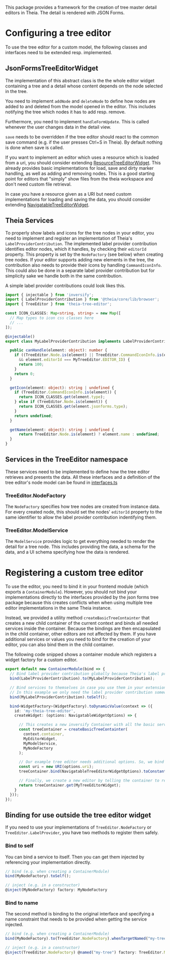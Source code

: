 This package provides a framework for the creation of tree master detail editors in Theia.
The detail is rendered with JSON Forms.

# Configuring a tree editor
To use the tree editor for a custom model, the following classes and interfaces need to be extended resp. implemented.

## JsonFormsTreeEditorWidget
The implementation of this abstract class is the the whole editor widget containing a tree and a detail
whose content depends on the node selected in the tree.

You need to implement `addNode` and `deleteNode` to define how nodes are added to and deleted from the model opened in the editor.
This includes notifying the tree which nodes it has to add resp. remove.

Furthermore, you need to implement `handleFormUpdate`. This is called whenever the user changes data in the detail view.

`save` needs to be overridden if the tree editor should react to the common save command (e.g. if the user presses Ctrl+S in Theia).
By default nothing is done when save is called.

If you want to implement an editor which uses a resource which is loaded from a uri,
you should consider extending [ResourceTreeEditorWidget](src/browser/resource/resource-tree-editor-widget.ts).
This already provides basic implementations for load, save and dirty marker handling, as well as
adding and removing nodes. This is a good starting point for editors that "simply"
show files from the theia workspace and don't need custom file retrieval.

In case you have a resource given as a URI but need custom implementations for loading and saving
the data, you should consider extending [NavigatableTreeEditorWidget](src/browser/navigatable-tree-editor-widget.ts).

## Theia Services
To properly show labels and icons for the tree nodes in your editor,
you need to implement and register an implementation of Theia's `LabelProviderContribution`.
The implemented label provider contribution identifies editor nodes, which it handles,
by checking their `editorId` property. This property is set by the `NodeFactory` (see below) when creating tree nodes.
If your editor supports adding new elements in the tree,
the contribution also needs to provide their icons by handling `CommandIconInfo`.
This could also be done in a separate label provider contribution but for simplicity
sake we handle both in the same contribution.

A simple label provider contributions could look likes this.
```typescript
import { injectable } from 'inversify';
import { LabelProviderContribution } from '@theia/core/lib/browser';
import { TreeEditor } from 'theia-tree-editor';

const ICON_CLASSES: Map<string, string> = new Map([
  // Map types to icon css classes here
  // ...
]);

@injectable()
export class MyLabelProviderContribution implements LabelProviderContribution {

  public canHandle(element: object): number {
    if ((TreeEditor.Node.is(element) || TreeEditor.CommandIconInfo.is(element))
      && element.editorId === MyTreeEditor.EDITOR_ID) {
      return 100;
    }
    return 0;
  }

  getIcon(element: object): string | undefined {
    if (TreeEditor.CommandIconInfo.is(element)) {
      return ICON_CLASSES.get(element.type);
    } else if (TreeEditor.Node.is(element)) {
      return ICON_CLASSES.get(element.jsonforms.type);
    }
    return undefined;
  }

  getName(element: object): string | undefined {
      return TreeEditor.Node.is(element) ? element.name : undefined;
  }
}
```

## Services in the TreeEditor namespace
These services need to be implemented to define how the tree editor retrieves and presents the data.
All these interfaces and a definition of the tree editor's node model can be found in
[interfaces.ts](src/browser/interfaces.ts)

### TreeEditor.NodeFactory
The `NodeFactory` specifies how tree nodes are created from instance data.
For every created node, this should set the nodes' `editorId` property
to the same identifier to allow the label provider contribution indentifying them.

### TreeEditor.ModelService
The `ModelService` provides logic to get everything needed to render the detail for a tree node.
This includes providing the data, a schema for the data, and a UI schema specifying how the data is rendered.

# Registering a custom tree editor
To use the editor, you need to bind it in your frontend module (which exports a `ContainerModule`).
However, you should not bind your implementations directly to the interfaces provided
by the json forms tree package because this creates conflicts when when using multiple tree editor implementations in the same Theia instance.

Instead, we provided a utility method `createBasicTreeContainter` that creates a new child container of the current context
and binds all needed services inside the container.
Because the bindings are then encapsulated in the child container, other editors are not affected by them.
If you have additional services or values you need to bind for the creation of your editor,
you can also bind them in the child container.

The following code snipped shows a container module which registers a widget factory for a custom editor.

```typescript
export default new ContainerModule(bind => {
  // Bind label provider contribution globally because Theia's label provider can't find it otherwise.
  bind(LabelProviderContribution).to(MyLabelProviderContribution);

  // Bind services to themselves in case you use them in your extension outside of the editor, too.
  // In this example we only need the label provider contribution somewhere else.
  bind(MyLabelProviderContribution).toSelf();

  bind<WidgetFactory>(WidgetFactory).toDynamicValue(context => ({
    id: 'my-theia-tree-editor',
    createWidget: (options: NavigatableWidgetOptions) => {

      // This creates a new inversify Container with all the basic services needed for a theia tree editor.
      const treeContainer = createBasicTreeContainter(
        context.container,
        MyEditorWidget,
        MyModelService,
        MyNodeFactory
      );

      // Our example tree editor needs additional options. So, we bind them in the container created before
      const uri = new URI(options.uri);
      treeContainer.bind(NavigatableTreeEditorWidgetOptions).toConstantValue({ uri });

      // Finally, we create a new editor by telling the container to retrieve an instance of our editor implementation
      return treeContainer.get(MyTreeEditorWidget);
    }
  }));
});
```

## Binding for use outside the tree editor widget
If you need to use your implementations of `TreeEditor.NodeFactory` or `TreeEditor.LabelProvider`,
you have two methods to register them safely.

### Bind to self
You can bind a service to itself. Then you can get them injected by referencing your implementation directly.
```typescript
// bind (e.g. when creating a ContainerModule)
bind(MyNodeFactory).toSelf();

// inject (e.g. in a constructor)
@inject(MyNodeFactory) factory: MyNodeFactory
```

### Bind to name
The second method is binding to the original interface and specifying a name constraint that needs to be provided when getting the service injected.
```typescript
// bind (e.g. when creating a ContainerModule)
bind(MyNodeFactory).to(TreeEditor.NodeFactory).whenTargetNamed("my-tree");

// inject (e.g. in a constructor)
@inject(TreeEditor.NodeFactory) @named("my-tree") factory: TreeEditor.NodeFactory
```
